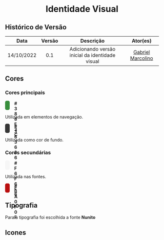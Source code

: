 <h1 align="center">Identidade Visual</h1>

## Histórico de Versão

|    Data    | Versão |                    Descrição                    |                       Ator(es)                       |
| :--------: | :----: | :---------------------------------------------: | :--------------------------------------------------: |
| 14/10/2022 |  0.1   | Adicionando versão inicial da identidade visual | [Gabriel Marcolino](https://github.com/GabrielMR360) |

## Cores

### Cores principais

<div style="background-color: #388E3C; height:30px; width:15px; margin-right: 20px; border-radius: 5px">
    <div style="margin-left: 30px"; >
        <b>#388E3C</b>
    </div>
</div>   

Utilizada em elementos de navegação.

<div style="background-color: #363636; height:30px; width:15px; margin-right: 20px; border-radius: 5px">
    <div style="margin-left: 30px"; >
        <b>#363636</b>
    </div>
</div>  

Utilizada como cor de fundo.

### Cores secundárias

<div style="background-color: #F6F6F6; height:30px; width:15px; margin-right: 20px; border-radius: 5px">
    <div style="margin-left: 30px">
        <b>#F6F6F6</b>
    </div>
</div>  

Utilizada nas fontes.

<div style="background-color: #BA0F0F; height:30px; width:15px; margin-right: 20px; border-radius: 5px">
    <div style="margin-left: 30px">
        <b>#BA0F0F</b>
    </div>
</div>  

## Tipografia

Para a tipografia foi escolhida a fonte **Nunito**

## Icones